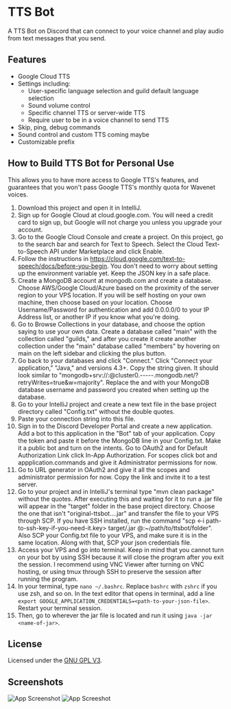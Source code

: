 
# TTS Bot

A TTS Bot on Discord that can connect to your voice channel and play audio from text messages that you send. 


## Features

- Google Cloud TTS
- Settings including: 
    - User-specific language selection and guild default language selection
    - Sound volume control
    - Specific channel TTS or server-wide TTS
    - Require user to be in a voice channel to send TTS
- Skip, ping, debug commands
- Sound control and custom TTS coming maybe
- Customizable prefix
## How to Build TTS Bot for Personal Use

This allows you to have more access to Google TTS's features, and guarantees that you won't pass Google TTS's monthly quota for Wavenet voices. 

1. Download this project and open it in IntelliJ. 
2. Sign up for Google Cloud at cloud.google.com. You will need a credit card to sign up, but Google will not charge you unless you upgrade your account. 
3. Go to the Google Cloud Console and create a project. On this project, go to the search bar and search for Text to Speech. Select the Cloud Text-to-Speech API under Marketplace and click Enable. 
4. Follow the instructions in https://cloud.google.com/text-to-speech/docs/before-you-begin. You don't need to worry about setting up the environment variable yet. Keep the JSON key in a safe place. 
5. Create a MongoDB account at mongodb.com and create a database. Choose AWS/Google Cloud/Azure based on the proximity of the server region to your VPS location. If you will be self hosting on your own machine, then choose based on your location. Choose Username/Password for authentication and add 0.0.0.0/0 to your IP Address list, or another IP if you know what you're doing. 
6. Go to Browse Collections in your database, and choose the option saying to use your own data. Create a database called "main" with the collection called "guilds," and after you create it create another collection under the "main" database called "members" by hovering on main on the left sidebar and clicking the plus button. 
7. Go back to your databases and click "Connect." Click "Connect your application," "Java," and versions 4.3+. Copy the string given. It should look similar to "mongodb+srv://<username>:<password>@cluster0.-----.mongodb.net/?retryWrites=true&w=majority". Replace the <username> and <password> with your MongoDB database username and password you created when setting up the database. 
8. Go to your IntelliJ project and create a new text file in the base project directory called "Config.txt" without the double quotes. 
9. Paste your connection string into this file. 
10. Sign in to the Discord Developer Portal and create a new application. Add a bot to this application in the "Bot" tab of your application. Copy the token and paste it before the  MongoDB line in your Config.txt. Make it a public bot and turn on the intents. Go to OAuth2 and for Default Authorization Link click In-App Authorization. For scopes click bot and appplication.commands and give it Administrator permissions for now. 
11. Go to URL generator in OAuth2 and give it all the scopes and administrator permission for now. Copy the link and invite it to a test server. 
12. Go to your project and in IntelliJ's terminal type "mvn clean package" without the quotes. After executing this and waiting for it to run a .jar file will appear in the "target" folder in the base project directory. Choose the one that isn't "original-ttsbot....jar" and transfer the file to your VPS through SCP. If you have SSH installed, run the command "scp <-i path-to-ssh-key-if-you-need-it.key> target/<ttsbot name>.jar <username-of-vps>@<ip-address-make-sure-port-forwarding-is-on>:~/path/to/ttsbot/folder".  Also SCP your Config.txt file to your VPS, and make sure it is in the same location. Along with that, SCP your json credentials file. 
13. Access your VPS and go into terminal. Keep in mind that you cannot turn on your bot by using SSH because it will close the program after you exit the session. I recommend using VNC Viewer after turning on VNC hosting, or using tmux through SSH to preserve the session after running the program. 
14. In your terminal, type `nano ~/.bashrc`. Replace `bashrc` with `zshrc` if you use zsh, and so on. In the text editor that opens in terminal, add a line `export GOOGLE_APPLICATION_CREDENTIALS=<path-to-your-json-file>`. Restart your terminal session. 
15. Then, go to wherever the jar file is located and run it using `java -jar <name-of-jar>`. 
## License

Licensed under the [GNU GPL V3](https://www.gnu.org/licenses/gpl-3.0.txt). 
## Screenshots

![App Screenshot](https://media.discordapp.net/attachments/975095245874266112/1011140412594995281/unknown.png)
![App Screeshot](https://media.discordapp.net/attachments/975095245874266112/1011140610956210176/unknown.png)


